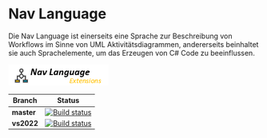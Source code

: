 ﻿# Nav Language

Die Nav Language ist einerseits eine Sprache zur Beschreibung von Workflows im Sinne von UML Aktivitätsdiagrammen,
andererseits beinhaltet sie auch Sprachelemente, um das
Erzeugen von C# Code zu beeinflussen.

![Nav Language Extensions](images/Logo.png)

| Branch | Status |
|--------|---------|
|**master**|[![Build status](https://ci.appveyor.com/api/projects/status/maxn6321magmhlo9/branch/master?svg=true)](https://ci.appveyor.com/project/IInspectable/nav-language-extensions/branch/master)|
|**vs2022**|[![Build status](https://ci.appveyor.com/api/projects/status/maxn6321magmhlo9/branch/vs2022?svg=true)](https://ci.appveyor.com/project/IInspectable/nav-language-extensions/branch/vs2022)|
